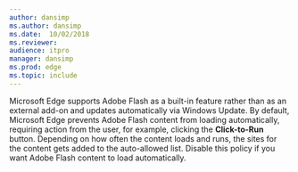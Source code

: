 ```yaml
---
author: dansimp
ms.author: dansimp
ms.date:  10/02/2018
ms.reviewer: 
audience: itpromanager: dansimp
ms.prod: edge
ms.topic: include
---
```


Microsoft Edge supports Adobe Flash as a built-in feature rather than as an external add-on and updates automatically via Windows Update. By default, Microsoft Edge prevents Adobe Flash content from loading automatically, requiring action from the user, for example, clicking the **Click-to-Run** button.  Depending on how often the content loads and runs, the sites for the content gets added to the auto-allowed list. Disable this policy if you want Adobe Flash content to load automatically.
